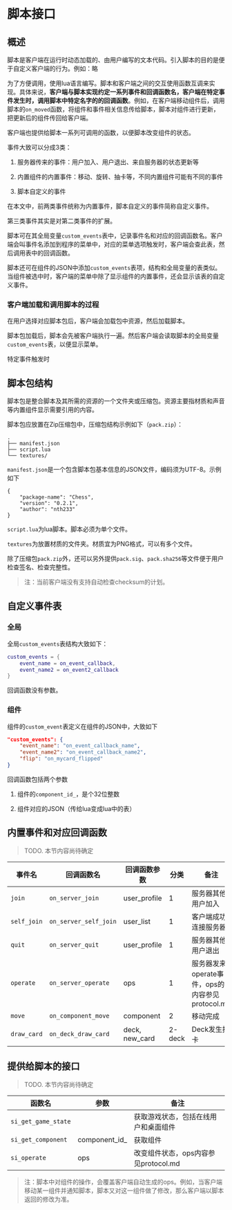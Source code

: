 # 脚本接口

## 概述

脚本是客户端在运行时动态加载的、由用户编写的文本代码。引入脚本的目的是便于自定义客户端的行为。例如：略

为了方便调用，使用lua语言编写。脚本和客户端之间的交互使用函数互调来实现。具体来说，**客户端与脚本实现约定一系列事件和回调函数名，客户端在特定事件发生时，调用脚本中特定名字的的回调函数**。例如，在客户端移动组件后，调用脚本的`on_moved`函数，将组件和事件相关信息传给脚本，脚本对组件进行更新，把更新后的组件传回给客户端。

客户端也提供给脚本一系列可调用的函数，以便脚本改变组件的状态。

事件大致可以分成3类：

1. 服务器传来的事件：用户加入、用户退出、来自服务器的状态更新等

2. 内置组件的内置事件：移动、旋转、抽卡等，不同内置组件可能有不同的事件

3. 脚本自定义的事件

在本文中，前两类事件统称为内置事件，脚本自定义的事件简称自定义事件。

第三类事件其实是对第二类事件的扩展。

脚本可在其全局变量`custom_events`表中，记录事件名和对应的回调函数名。客户端会叫事件名添加到程序的菜单中，对应的菜单选项触发时，客户端会查此表，然后调用表中的回调函数。

脚本还可在组件的JSON中添加`custom_events`表项，结构和全局变量的表类似。当组件被选中时，客户端的菜单中除了显示组件的内置事件，还会显示该表的自定义事件。

### 客户端加载和调用脚本的过程

在用户选择对应脚本包后，客户端会加载包中资源，然后加载脚本。

脚本包加载后，脚本会先被客户端执行一遍。然后客户端会读取脚本的全局变量`custom_events`表，以便显示菜单。

特定事件触发时

## 脚本包结构

脚本包是整合脚本及其所需的资源的一个文件夹或压缩包。资源主要指材质和声音等内置组件显示需要引用的内容。

脚本包应放置在Zip压缩包中，压缩包结构示例如下（`pack.zip`）：

```
.
├── manifest.json
├── script.lua
└── textures/
```

`manifest.json`是一个包含脚本包基本信息的JSON文件，编码须为UTF-8。示例如下

```
{
    "package-name": "Chess",
    "version": "0.2.1",
    "author": "nth233"
}
```

`script.lua`为lua脚本。脚本必须为单个文件。

`textures`为放置材质的文件夹。材质宜为PNG格式，可以有多个文件。

除了压缩包`pack.zip`外，还可以另外提供`pack.sig`、`pack.sha256`等文件便于用户检查签名、检查完整性。

> 注：当前客户端没有支持自动检查checksum的计划。

## 自定义事件表

### 全局

全局`custom_events`表结构大致如下：

```lua
custom_events = {
    event_name = on_event_callback,
    event_name2 = on_event2_callback
}
```

回调函数没有参数。

### 组件

组件的`custom_event`表定义在组件的JSON中，大致如下

```json
"custom_events": {
    "event_name": "on_event_callback_name",
    "event_name2": "on_event_callback_name2",
    "flip": "on_mycard_flipped"
}
```

回调函数包括两个参数

1. 组件的`component_id_`，是个32位整数

2. 组件对应的JSON（传给lua变成lua中的表）

## 内置事件和对应回调函数

> TODO. 本节内容尚待确定

| 事件名         | 回调函数名                 | 回调函数参数         | 分类     | 备注                                 |
| ----------- | --------------------- | -------------- | ------ | ---------------------------------- |
| `join`      | `on_server_join`      | user_profile   | 1      | 服务器其他用户加入                          |
| `self_join` | `on_server_self_join` | user_list      | 1      | 客户端成功连接服务器                         |
| `quit`      | `on_server_quit`      | user_profile   | 1      | 服务器其他用户退出                          |
| `operate`   | `on_server_operate`   | ops            | 1      | 服务器发来operate事件，ops的内容参见protocol.md |
| `move`      | `on_component_move`   | component      | 2      | 移动完成                               |
| `draw_card` | `on_deck_draw_card`   | deck, new_card | 2-deck | Deck发生抽卡                           |

## 提供给脚本的接口

> TODO. 本节内容尚待确定

| 函数名                 | 参数            | 备注                        |
| ------------------- | ------------- | ------------------------- |
| `si_get_game_state` |               | 获取游戏状态，包括在线用户和桌面组件        |
| `si_get_component`  | component_id_ | 获取组件                      |
| `si_operate`        | ops           | 改变组件状态，ops内容参见protocol.md |

> 注：脚本中对组件的操作，会覆盖客户端自动生成的ops。例如，当客户端移动某一组件并通知脚本，脚本又对这一组件做了修改，那么客户端以脚本返回的修改为准。

